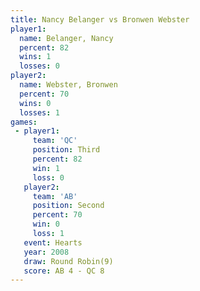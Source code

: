 ```yaml
---
title: Nancy Belanger vs Bronwen Webster
player1:                
  name: Belanger, Nancy 
  percent: 82           
  wins: 1               
  losses: 0             
player2:                
  name: Webster, Bronwen
  percent: 70           
  wins: 0               
  losses: 1             
games:
 - player1:         
     team: 'QC'     
     position: Third
     percent: 82    
     win: 1         
     loss: 0        
   player2:          
     team: 'AB'      
     position: Second
     percent: 70     
     win: 0          
     loss: 1         
   event: Hearts       
   year: 2008          
   draw: Round Robin(9)
   score: AB 4 - QC 8  
---
```

